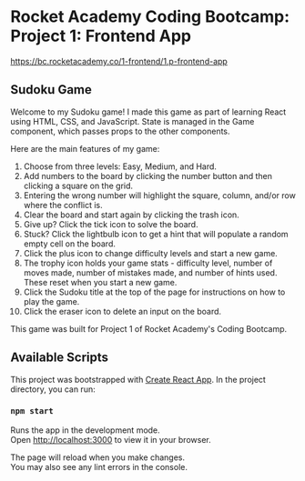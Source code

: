 # Rocket Academy Coding Bootcamp: Project 1: Frontend App

https://bc.rocketacademy.co/1-frontend/1.p-frontend-app

## Sudoku Game

Welcome to my Sudoku game! I made this game as part of learning React using HTML, CSS, and JavaScript. State is managed in the Game component, which passes props to the other components.

Here are the main features of my game:

1. Choose from three levels: Easy, Medium, and Hard.
2. Add numbers to the board by clicking the number button and then clicking a square on the grid.
3. Entering the wrong number will highlight the square, column, and/or row where the conflict is.
4. Clear the board and start again by clicking the trash icon.
5. Give up? Click the tick icon to solve the board.
6. Stuck? Click the lightbulb icon to get a hint that will populate a random empty cell on the board.
7. Click the plus icon to change difficulty levels and start a new game.
8. The trophy icon holds your game stats - difficulty level, number of moves made, number of mistakes made, and number of hints used. These reset when you start a new game.
9. Click the Sudoku title at the top of the page for instructions on how to play the game.
10. Click the eraser icon to delete an input on the board.

This game was built for Project 1 of Rocket Academy's Coding Bootcamp.

## Available Scripts

This project was bootstrapped with [Create React App](https://github.com/facebook/create-react-app). In the project directory, you can run:

### `npm start`

Runs the app in the development mode.\
Open [http://localhost:3000](http://localhost:3000) to view it in your browser.

The page will reload when you make changes.\
You may also see any lint errors in the console.
